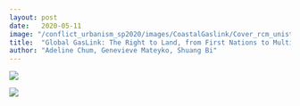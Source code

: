 ```yaml
---
layout: post
date:   2020-05-11
image: "/conflict_urbanism_sp2020/images/CoastalGaslink/Cover_rcm_unistoten.jpg"
title:  "Global GasLink: The Right to Land, from First Nations to Multinational Corporations"
author: "Adeline Chum, Genevieve Mateyko, Shuang Bi"
---
```


[<img src="/conflict_urbanism_sp2020/images/CoastalGaslink/Cover.jpg" onmouseover="this.src='/conflict_urbanism_sp2020/images/CoastalGaslink/Cover.jpg'" onmouseout="this.src='/conflict_urbanism_sp2020/images/CoastalGaslink/Cover.jpg'">](http://globalgaslink.herokuapp.com)

<img src="a.jpg" onmouseover="this.src='b.jpg'" onmouseout="this.src='a.jpg'" />
